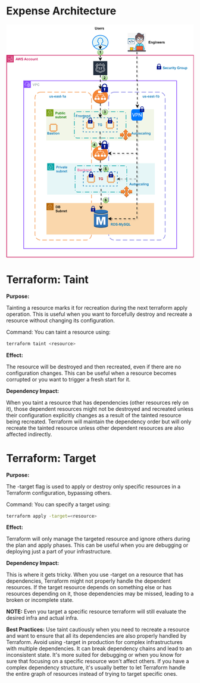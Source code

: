 # Expense Architecture

![alt text](expense-infra-dev.drawio.svg)

# Terraform: Taint

**Purpose:**

Tainting a resource marks it for recreation during the next terraform apply operation. This is useful when you want to forcefully destroy and recreate a resource without changing its configuration.

Command: You can taint a resource using:

```bash
terraform taint <resource>
```

**Effect:**

The resource will be destroyed and then recreated, even if there are no configuration changes. This can be useful when a resource becomes corrupted or you want to trigger a fresh start for it.

**Dependency Impact:**

When you taint a resource that has dependencies (other resources rely on it), those dependent resources might not be destroyed and recreated unless their configuration explicitly changes as a result of the tainted resource being recreated. Terraform will maintain the dependency order but will only recreate the tainted resource unless other dependent resources are also affected indirectly.

# Terraform: Target

**Purpose:**

The -target flag is used to apply or destroy only specific resources in a Terraform configuration, bypassing others.

Command: You can specify a target using:

```bash
terraform apply -target=<resource>
```
**Effect:**

Terraform will only manage the targeted resource and ignore others during the plan and apply phases. This can be useful when you are debugging or deploying just a part of your infrastructure.

**Dependency Impact:**

This is where it gets tricky. When you use -target on a resource that has dependencies, Terraform might not properly handle the dependent resources. If the target resource depends on something else or has resources depending on it, those dependencies may be missed, leading to a broken or incomplete state.

**NOTE:** Even you target a specific resource terraform will still evaluate the desired infra and actual infra.

**Best Practices:**
Use taint cautiously when you need to recreate a resource and want to ensure that all its dependencies are also properly handled by Terraform.
Avoid using -target in production for complex infrastructures with multiple dependencies. It can break dependency chains and lead to an inconsistent state. It's more suited for debugging or when you know for sure that focusing on a specific resource won't affect others.
If you have a complex dependency structure, it's usually better to let Terraform handle the entire graph of resources instead of trying to target specific ones.
